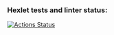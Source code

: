 ### Hexlet tests and linter status:
[![Actions Status](https://github.com/bryzgin/data-analytics-project-100/actions/workflows/hexlet-check.yml/badge.svg)](https://github.com/bryzgin/data-analytics-project-100/actions)